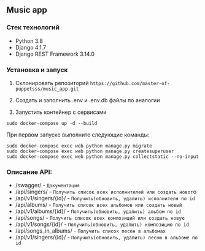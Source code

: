 ## Music app
### Стек технологий
- Python 3.8
- Django 4.1.7
- Django REST Framework 3.14.0

### Установка и запуск

1. Cклонировать репозиторий `https://github.com/master-of-puppetsss/music_app.git`

2. Создать и заполнить .env и .env.db файлы по аналогии

3. Запустить контейнер с сервисами

```
sudo docker-compose up -d --build
```

При первом запуске выполните следующие команды:

```
sudo docker-compose exec web python manage.py migrate
sudo docker-compose exec web python manage.py createsuperuser
sudo docker-compose exec web python manage.py collectstatic --no-input
```

### Описание API:

- /swagger/ - `Документация`
- /api/singers/ - `Получить список всех исполнителей или создать новог`о
- /api/v1/singers/{id}/ - `Получить(обновить, удалить) исполнителя по id`
- /api/albums/ - `Получить список всех альбомов или создать новый`
- /api/v1/albums/{id}/ - `Получить(обновить, удалить) альбом по id`
- /api/songs/ - `Получить список всех композиций или создать новую`
- /api/v1/songs/{id}/ - `Получить(обновить, удалить) композицию по id`
- /api/songs_in_albums/ - `Получить список песен в альбомах`
- /api/v1/singers/{id}/ - `Получить(обновить, удалить) песню в альбоме по id`
